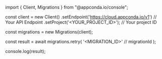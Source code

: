 import { Client, Migrations } from "@appconda.io/console";

const client = new Client()
    .setEndpoint('https://cloud.appconda.io/v1') // Your API Endpoint
    .setProject('<YOUR_PROJECT_ID>'); // Your project ID

const migrations = new Migrations(client);

const result = await migrations.retry(
    '<MIGRATION_ID>' // migrationId
);

console.log(result);
